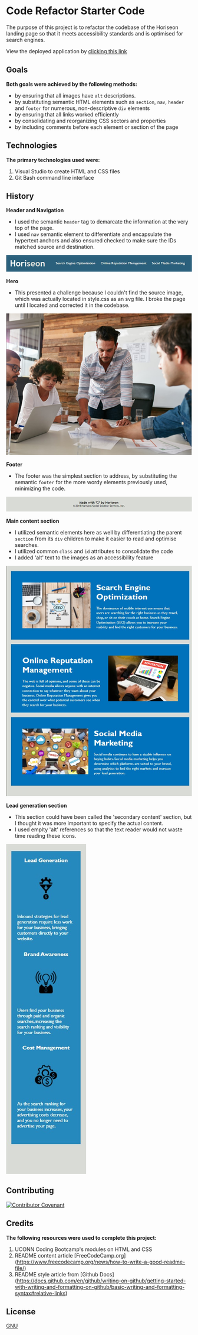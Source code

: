 # Code Refactor Starter Code

The purpose of this project is to refactor the codebase of the Horiseon landing page so that it meets accessibility standards and is optimised for search engines.

View the deployed application by [clicking this link](https://tresha-gaye.github.io/Horiseon-refactor/)

## Goals

**Both goals were achieved by the following methods:**
- by ensuring that all images have `alt` descriptions. 
- by substituting semantic HTML elements such as `section`, `nav`, `header` and `footer` for numerous, non-descriptive `div` elements 
- by ensuring that all links worked efficiently 
- by consolidating and reorganizing CSS sectors and properties 
- by including comments before each element or section of the page  

## Technologies

**The primary technologies used were:**
1. Visual Studio to create HTML and CSS files
2. Git Bash command line interface 

## History

**Header and Navigation**
- I used the semantic `header` tag to demarcate the information at the very top of the page. 
- I used `nav` semantic element to differentiate and encapsulate the hypertext anchors and also ensured checked to make sure the IDs matched source and destination. 

![Horiseon header and navigation bar](./assets/images/horiseon-header.jpg) 

**Hero**
- This presented a challenge because I couldn't find the source image, which was actually located in style.css as an svg file. I broke the page until I located and corrected it in the codebase.

![People in a meeting](./assets/images/hero-pic.jpg)

**Footer**
- The footer was the simplest section to address, by substituting the semantic `footer` for the more wordy elements previously used, minimizing the code. 

![Creator and copyright information](./assets/images/horiseon-footer.jpg)

**Main content section**
- I utilized semantic elements here as well by differentiating the parent `section` from its `div` children to make it easier to read and optimise searches. 
- I utilized common `class` and `id` attributes to consolidate the code
- I added 'alt' text to the images as an accessibility feature

![Features](./assets/images/main-content.jpg)

**Lead generation section**
- This section could have been called the 'secondary content' section, but I thought it was more important to specify the actual content. </br >
- I used emplty 'alt' references so that the text reader would not waste time reading these icons. 

![benefits](./assets/images/lead-gen.jpg)

## Contributing

[![Contributor Covenant](https://img.shields.io/badge/Contributor%20Covenant-2.1-4baaaa.svg)](code_of_conduct.md)

## Credits

**The following resources were used to complete this project:**
1. UCONN Coding Bootcamp's modules on HTML and CSS
2. README content article [FreeCodeCamp.org] (https://www.freecodecamp.org/news/how-to-write-a-good-readme-file/)
3. README style article from [Github Docs] (https://docs.github.com/en/github/writing-on-github/getting-started-with-writing-and-formatting-on-github/basic-writing-and-formatting-syntax#relative-links) 

## License
[GNU](https://opensource.org/licenses/GPL-3.0)

